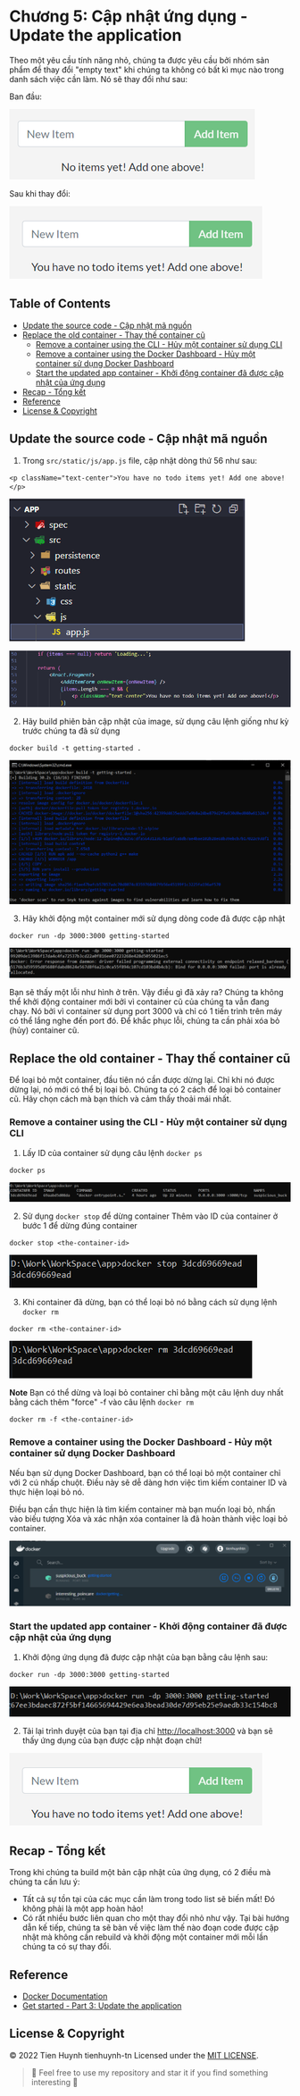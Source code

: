 # Chương 5: Cập nhật ứng dụng - Update the application

Theo một yêu cầu tính năng nhỏ, chúng ta được yêu cầu bởi nhóm sản phẩm để thay đổi "empty text" khi chúng ta không có bất kì mục nào trong danh sách việc cần làm. Nó sẽ thay đổi như sau:

Ban đầu:

![1](./imgs/chapter5/1.png)

Sau khi thay đổi:

![11](./imgs/chapter5/11.png)

## Table of Contents
- [Update the source code - Cập nhật mã nguồn](#update-the-source-code---cập-nhật-mã-nguồn)
- [Replace the old container - Thay thế container cũ](#replace-the-old-container---thay-thế-container-cũ)
  - [Remove a container using the CLI - Hủy một container sử dụng CLI](#remove-a-container-using-the-CLI---hủy-một-container-sử-dụng-CLI)
  - [Remove a container using the Docker Dashboard - Hủy một container sử dụng Docker Dashboard](#remove-a-container-using-the-docker-daskboard---hủy-một-container-sử-dụng-docker-dashboard)
  - [Start the updated app container - Khởi động container đã được cập nhật của ứng dụng](#start-the-updated-app-container---khởi-động-container-đã-được-cập-nhật-của-ứng-dụng)
- [Recap - Tổng kết](#recap----tổng-kết)
- [Reference](#reference)
- [License & Copyright](#license--copyright)

## Update the source code - Cập nhật mã nguồn

1. Trong `src/static/js/app.js` file, cập nhật dòng thứ 56 như sau:
```
<p className="text-center">You have no todo items yet! Add one above!</p>
```
![2](./imgs/chapter5/2.png)

![3](./imgs/chapter5/3.png)

2. Hãy build phiên bản cập nhật của image, sử dụng câu lệnh giống như kỳ trước chúng ta đã sử dụng
```
docker build -t getting-started .
```
![4](./imgs/chapter5/4.png)

3. Hãy khởi động một container mới sử dụng dòng code đã được cập nhật
```
docker run -dp 3000:3000 getting-started
```
![5](./imgs/chapter5/5.png)

Bạn sẽ thấy một lỗi như hình ở trên. Vậy điều gì đã xảy ra? Chúng ta không thể khởi động container mới bởi vì container cũ của chúng ta vẫn đang chạy. Nó bởi vì container sử dụng port 3000 và chỉ có 1 tiến trình trên máy có thể lắng nghe đến port đó. Để khắc phục lỗi, chúng ta cần phải xóa bỏ (hủy) container cũ.

## Replace the old container - Thay thế container cũ

Để loại bỏ một container, đầu tiên nó cần được dừng lại. Chỉ khi nó được dừng lại, nó mới có thể bị loại bỏ. Chúng ta có 2 cách để loại bỏ container cũ. Hãy chọn cách mà bạn thích và cảm thấy thoải mái nhất.

### Remove a container using the CLI - Hủy một container sử dụng CLI

1. Lấy ID của container sử dụng câu lệnh `docker ps`
```
docker ps
```
![7](./imgs/chapter5/7.png)

2. Sử dụng `docker stop` để dừng container
Thêm vào ID của container ở bước 1 để dừng đúng container
```
docker stop <the-container-id>
```
![8](./imgs/chapter5/8.png)

3. Khi container đã dừng, bạn có thể loại bỏ nó bằng cách sử dụng lệnh `docker rm`
```
docker rm <the-container-id>
```
![9](./imgs/chapter5/9.png)

**Note**
Bạn có thể dừng và loại bỏ container chỉ bằng một câu lệnh duy nhất bằng cách thêm "force" -f vào câu lệnh `docker rm`
```
docker rm -f <the-container-id>
```

### Remove a container using the Docker Dashboard - Hủy một container sử dụng Docker Dashboard

Nếu bạn sử dụng Docker Dashboard, bạn có thể loại bỏ một container chỉ với 2 cú nhấp chuột. Điều này sẽ dễ dàng hơn việc tìm kiếm container ID và thực hiện loại bỏ nó.

Điều bạn cần thực hiện là tìm kiếm container mà bạn muốn loại bỏ, nhấn vào biếu tượng Xóa và xác nhận xóa container là đã hoàn thành việc loại bỏ container.

![6](./imgs/chapter5/6.png)

### Start the updated app container - Khởi động container đã được cập nhật của ứng dụng

1. Khởi động ứng dụng đã được cập nhật của bạn bằng câu lệnh sau:
```
docker run -dp 3000:3000 getting-started
```
![10](./imgs/chapter5/10.png)

2. Tải lại trình duyệt của bạn tại địa chỉ [http://localhost:3000](http://localhost:3000) và bạn sẽ thấy ứng dụng của bạn được cập nhật đoạn chữ!

![11](./imgs/chapter5/11.png)

## Recap  - Tổng kết

Trong khi chúng ta build một bản cập nhật của ứng dụng, có 2 điều mà chúng ta cần lưu ý:
- Tất cả sự tồn tại của các mục cần làm trong todo list sẽ biến mất! Đó không phải là một app hoàn hảo!
- Có rất nhiều bước liên quan cho một thay đổi nhỏ như vậy. Tại bài hướng dẫn kế tiếp, chúng ta sẽ bàn về việc làm thế nào đoạn code được cập nhật mà không cần rebuild và khởi động một container mới mỗi lần chúng ta có sự thay đổi.

## Reference
- [Docker Documentation](https://docs.docker.com/get-started/)
- [Get started - Part 3: Update the application](https://docs.docker.com/get-started/03_updating_app/)

## License & Copyright
&copy; 2022 Tien Huynh tienhuynh-tn Licensed under the [MIT LICENSE](https://github.com/tienhuynh-tn/docker-basic-tutorial/blob/main/LICENSE).

> :love_you_gesture: Feel free to use my repository and star it if you find something interesting :love_you_gesture:

